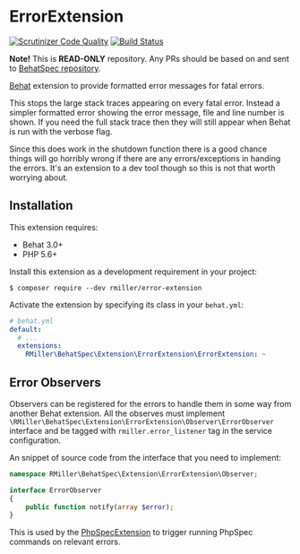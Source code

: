 ErrorExtension
==============

[![Scrutinizer Code Quality](https://scrutinizer-ci.com/g/richardmiller/ErrorExtension/badges/quality-score.png?b=master)](https://scrutinizer-ci.com/g/richardmiller/ErrorExtension/?branch=master)
[![Build Status](https://scrutinizer-ci.com/g/richardmiller/ErrorExtension/badges/build.png?b=master)](https://scrutinizer-ci.com/g/richardmiller/ErrorExtension/build-status/master)

**Note!** This is **READ-ONLY** repository. Any PRs should be based on and sent
to [BehatSpec repository](https://github.com/richardmiller/BehatSpec).

[Behat](http://docs.behat.org/en/latest/) extension to provide formatted error messages for fatal errors.

This stops the large stack traces appearing on every fatal error. Instead a simpler
formatted error showing the error message, file and line number is shown.
If you need the full stack trace then they will still appear when Behat
is run with the verbose flag.

Since this does work in the shutdown function there is a good chance things
will go horribly wrong if there are any errors/exceptions in handing the errors.
It's an extension to a dev tool though so this is not that worth worrying about.

Installation
------------

This extension requires:

* Behat 3.0+
* PHP 5.6+

Install this extension as a development requirement in your project:

```
$ composer require --dev rmiller/error-extension
```

Activate the extension by specifying its class in your ``behat.yml``:

```yaml
# behat.yml
default:
  # ...
  extensions:
    RMiller\BehatSpec\Extension\ErrorExtension\ErrorExtension: ~
```

Error Observers
---------------

Observers can be registered for the errors to handle them in some way from
another Behat extension. All the observes must implement
`\RMiller\BehatSpec\Extension\ErrorExtension\Observer\ErrorObserver` interface
and be tagged with `rmiller.error_listener` tag in the service configuration.

An snippet of source code from the interface that you need to implement:

```php
namespace RMiller\BehatSpec\Extension\ErrorExtension\Observer;

interface ErrorObserver
{
    public function notify(array $error);
}
```

This is used by the
[PhpSpecExtension](https://github.com/richardmiller/PhpSpecExtension)
to trigger running PhpSpec commands on relevant errors.

